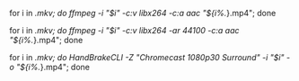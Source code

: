 for i in *.mkv; do  ffmpeg -i  "$i" -c:v libx264 -c:a aac  "${i%.*}.mp4";  done

for i in *.mkv; do  ffmpeg -i  "$i" -c:v libx264 -ar 44100 -c:a aac "${i%.*}.mp4";  done

for i in *.mkv; do  HandBrakeCLI -Z "Chromecast 1080p30 Surround" -i "$i" -o "${i%.*}.mp4";  done